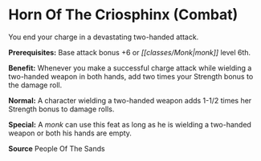 ﻿---
cssclass: [feats]

---
# Horn Of The Criosphinx (Combat)

You end your charge in a devastating two-handed attack.

**Prerequisites:** Base attack bonus +6 or _[[classes/Monk|monk]]_ level 6th.

**Benefit:** Whenever you make a successful charge attack while wielding a two-handed weapon in both hands, add two times your Strength bonus to the damage roll.

**Normal:** A character wielding a two-handed weapon adds 1-1/2 times her Strength bonus to damage rolls.

**Special:** A _monk_ can use this feat as long as he is wielding a two-handed weapon or both his hands are empty.

**Source** People Of The Sands